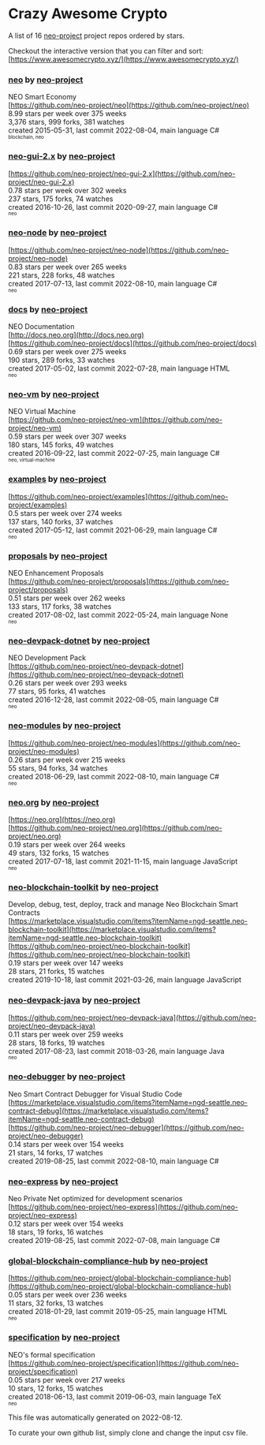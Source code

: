 # Crazy Awesome Crypto
A list of 16 [neo-project](https://github.com/neo-project) project repos ordered by stars.  

Checkout the interactive version that you can filter and sort: 
[https://www.awesomecrypto.xyz/](https://www.awesomecrypto.xyz/)  


### [neo](https://github.com/neo-project/neo) by [neo-project](https://github.com/neo-project)  
NEO Smart Economy  
[https://github.com/neo-project/neo](https://github.com/neo-project/neo)  
8.99 stars per week over 375 weeks  
3,376 stars, 999 forks, 381 watches  
created 2015-05-31, last commit 2022-08-04, main language C#  
<sub><sup>blockchain, neo</sup></sub>


### [neo-gui-2.x](https://github.com/neo-project/neo-gui-2.x) by [neo-project](https://github.com/neo-project)  
  
[https://github.com/neo-project/neo-gui-2.x](https://github.com/neo-project/neo-gui-2.x)  
0.78 stars per week over 302 weeks  
237 stars, 175 forks, 74 watches  
created 2016-10-26, last commit 2020-09-27, main language C#  
<sub><sup>neo</sup></sub>


### [neo-node](https://github.com/neo-project/neo-node) by [neo-project](https://github.com/neo-project)  
  
[https://github.com/neo-project/neo-node](https://github.com/neo-project/neo-node)  
0.83 stars per week over 265 weeks  
221 stars, 228 forks, 48 watches  
created 2017-07-13, last commit 2022-08-10, main language C#  
<sub><sup>neo</sup></sub>


### [docs](https://github.com/neo-project/docs) by [neo-project](https://github.com/neo-project)  
NEO Documentation  
[http://docs.neo.org](http://docs.neo.org)  
[https://github.com/neo-project/docs](https://github.com/neo-project/docs)  
0.69 stars per week over 275 weeks  
190 stars, 289 forks, 33 watches  
created 2017-05-02, last commit 2022-07-28, main language HTML  
<sub><sup>neo</sup></sub>


### [neo-vm](https://github.com/neo-project/neo-vm) by [neo-project](https://github.com/neo-project)  
NEO Virtual Machine  
[https://github.com/neo-project/neo-vm](https://github.com/neo-project/neo-vm)  
0.59 stars per week over 307 weeks  
180 stars, 145 forks, 49 watches  
created 2016-09-22, last commit 2022-07-25, main language C#  
<sub><sup>neo, virtual-machine</sup></sub>


### [examples](https://github.com/neo-project/examples) by [neo-project](https://github.com/neo-project)  
  
[https://github.com/neo-project/examples](https://github.com/neo-project/examples)  
0.5 stars per week over 274 weeks  
137 stars, 140 forks, 37 watches  
created 2017-05-12, last commit 2021-06-29, main language C#  
<sub><sup>neo</sup></sub>


### [proposals](https://github.com/neo-project/proposals) by [neo-project](https://github.com/neo-project)  
NEO Enhancement Proposals  
[https://github.com/neo-project/proposals](https://github.com/neo-project/proposals)  
0.51 stars per week over 262 weeks  
133 stars, 117 forks, 38 watches  
created 2017-08-02, last commit 2022-05-24, main language None  
<sub><sup>neo</sup></sub>


### [neo-devpack-dotnet](https://github.com/neo-project/neo-devpack-dotnet) by [neo-project](https://github.com/neo-project)  
NEO Development Pack  
[https://github.com/neo-project/neo-devpack-dotnet](https://github.com/neo-project/neo-devpack-dotnet)  
0.26 stars per week over 293 weeks  
77 stars, 95 forks, 41 watches  
created 2016-12-28, last commit 2022-08-05, main language C#  
<sub><sup>neo</sup></sub>


### [neo-modules](https://github.com/neo-project/neo-modules) by [neo-project](https://github.com/neo-project)  
  
[https://github.com/neo-project/neo-modules](https://github.com/neo-project/neo-modules)  
0.26 stars per week over 215 weeks  
55 stars, 94 forks, 34 watches  
created 2018-06-29, last commit 2022-08-10, main language C#  
<sub><sup>neo</sup></sub>


### [neo.org](https://github.com/neo-project/neo.org) by [neo-project](https://github.com/neo-project)  
  
[https://neo.org](https://neo.org)  
[https://github.com/neo-project/neo.org](https://github.com/neo-project/neo.org)  
0.19 stars per week over 264 weeks  
49 stars, 132 forks, 15 watches  
created 2017-07-18, last commit 2021-11-15, main language JavaScript  
<sub><sup>neo</sup></sub>


### [neo-blockchain-toolkit](https://github.com/neo-project/neo-blockchain-toolkit) by [neo-project](https://github.com/neo-project)  
Develop, debug, test, deploy, track and manage Neo Blockchain Smart Contracts  
[https://marketplace.visualstudio.com/items?itemName=ngd-seattle.neo-blockchain-toolkit](https://marketplace.visualstudio.com/items?itemName=ngd-seattle.neo-blockchain-toolkit)  
[https://github.com/neo-project/neo-blockchain-toolkit](https://github.com/neo-project/neo-blockchain-toolkit)  
0.19 stars per week over 147 weeks  
28 stars, 21 forks, 15 watches  
created 2019-10-18, last commit 2021-03-26, main language JavaScript  


### [neo-devpack-java](https://github.com/neo-project/neo-devpack-java) by [neo-project](https://github.com/neo-project)  
  
[https://github.com/neo-project/neo-devpack-java](https://github.com/neo-project/neo-devpack-java)  
0.11 stars per week over 259 weeks  
28 stars, 18 forks, 19 watches  
created 2017-08-23, last commit 2018-03-26, main language Java  
<sub><sup>neo</sup></sub>


### [neo-debugger](https://github.com/neo-project/neo-debugger) by [neo-project](https://github.com/neo-project)  
Neo Smart Contract Debugger for Visual Studio Code  
[https://marketplace.visualstudio.com/items?itemName=ngd-seattle.neo-contract-debug](https://marketplace.visualstudio.com/items?itemName=ngd-seattle.neo-contract-debug)  
[https://github.com/neo-project/neo-debugger](https://github.com/neo-project/neo-debugger)  
0.14 stars per week over 154 weeks  
21 stars, 14 forks, 17 watches  
created 2019-08-25, last commit 2022-08-10, main language C#  


### [neo-express](https://github.com/neo-project/neo-express) by [neo-project](https://github.com/neo-project)  
Neo Private Net optimized for development scenarios  
[https://github.com/neo-project/neo-express](https://github.com/neo-project/neo-express)  
0.12 stars per week over 154 weeks  
18 stars, 19 forks, 16 watches  
created 2019-08-25, last commit 2022-07-08, main language C#  


### [global-blockchain-compliance-hub](https://github.com/neo-project/global-blockchain-compliance-hub) by [neo-project](https://github.com/neo-project)  
  
[https://github.com/neo-project/global-blockchain-compliance-hub](https://github.com/neo-project/global-blockchain-compliance-hub)  
0.05 stars per week over 236 weeks  
11 stars, 32 forks, 13 watches  
created 2018-01-29, last commit 2019-05-25, main language HTML  
<sub><sup>neo</sup></sub>


### [specification](https://github.com/neo-project/specification) by [neo-project](https://github.com/neo-project)  
NEO's formal specification  
[https://github.com/neo-project/specification](https://github.com/neo-project/specification)  
0.05 stars per week over 217 weeks  
10 stars, 12 forks, 15 watches  
created 2018-06-13, last commit 2019-06-03, main language TeX  
<sub><sup>neo</sup></sub>


This file was automatically generated on 2022-08-12.  

To curate your own github list, simply clone and change the input csv file.  